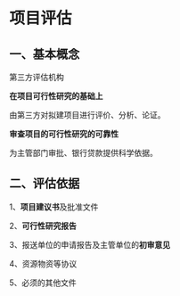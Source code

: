 # 项目评估

## 一、基本概念

第三方评估机构

**在项目可行性研究的基础上**

由第三方对拟建项目进行评价、分析、论证。

**审查项目的可行性研究的可靠性**

为主管部门审批、银行贷款提供科学依据。



## 二、评估依据

1、**项目建议书**及批准文件

2、**可行性研究报告**

3、报送单位的申请报告及主管单位的**初审意见**

4、资源物资等协议

5、必须的其他文件